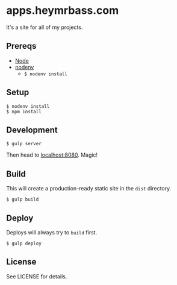 # apps.heymrbass.com

It's a site for all of my projects.

## Prereqs

- [Node](https://nodejs.org/en/)
- [nodenv](https://github.com/nodenv/nodenv)
  - `$ nodenv install`

## Setup

    $ nodenv install
    $ npm install

## Development

    $ gulp server

Then head to [localhost:8080](http://localhost:8080). Magic!

## Build

This will create a production-ready static site in the `dist` directory.

    $ gulp build

## Deploy

Deploys will always try to `build` first.

    $ gulp deploy

## License

See LICENSE for details.
